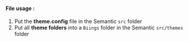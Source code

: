 #### File usage :
1. Put the **theme.config** file in the Semantic `src` folder
2. Put all **theme folders** into a `Biings` folder in the Semantic `src/themes` folder
